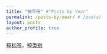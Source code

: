 ```yaml
---
title: "按年份" #"Posts by Year"
permalink: /posts-by-year/ # /posts/
layout: posts 
author_profile: true
---
```

按[标签](/posts-by-tags/)，按[类别](/posts-by-cats/)